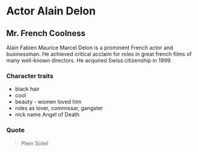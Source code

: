 # Actor Alain Delon

## Mr. French Coolness

Alain Fabien Maurice Marcel Delon is a prominent French actor and businessman. He achieved critical acclaim for roles in great french films of many well-known directors. He acquired Swiss citizenship in 1999.

### Character traits
* black hair
* cool
* beauty - women loved him
* roles as lover, commissar, gangster
* nick name Angel of Death

### Quote
> Plein Soleil